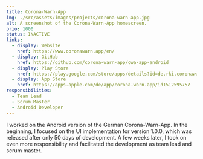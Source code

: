 ```yaml
---
title: Corona-Warn-App
img: ./src/assets/images/projects/corona-warn-app.jpg
alt: A screenshot of the Corona-Warn-App homescreen.
prio: 1000
status: INACTIVE
links:
  - display: Website
    href: https://www.coronawarn.app/en/
  - display: GitHub
    href: https://github.com/corona-warn-app/cwa-app-android
  - display: Play Store
    href: https://play.google.com/store/apps/details?id=de.rki.coronawarnapp
  - display: App Store
    href: https://apps.apple.com/de/app/corona-warn-app/id1512595757
responsibilities:
  - Team Lead
  - Scrum Master
  - Android Developer
---
```


I worked on the Android version of the German Corona-Warn-App. In the beginning, I focused on the UI implementation for version 1.0.0, which was released after only 50 days of development. A few weeks later, I took on even more responsibility and facilitated the development as team lead and scrum master.
